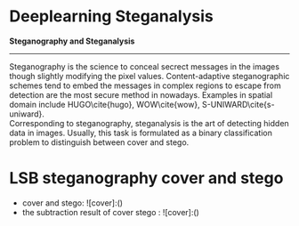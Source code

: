 #  Deeplearning Steganalysis

**Steganography and Steganalysis**  


***

Steganography is the science to conceal secrect messages in the images though slightly modifying the pixel values. Content-adaptive steganographic schemes tend to embed the messages in complex regions to escape from detection are the most secure method in nowadays. Examples in spatial domain include HUGO\cite{hugo}, WOW\cite{wow}, S-UNIWARD\cite{s-uniward}.   
Corresponding to steganography, steganalysis is the art of detecting hidden data in images. Usually, this task is formulated as a binary classification problem to distinguish between cover and stego. 


# LSB steganography cover and stego 
 * cover and stego: 
![cover]:()
 * the subtraction result of cover stego : 
![cover]:()




